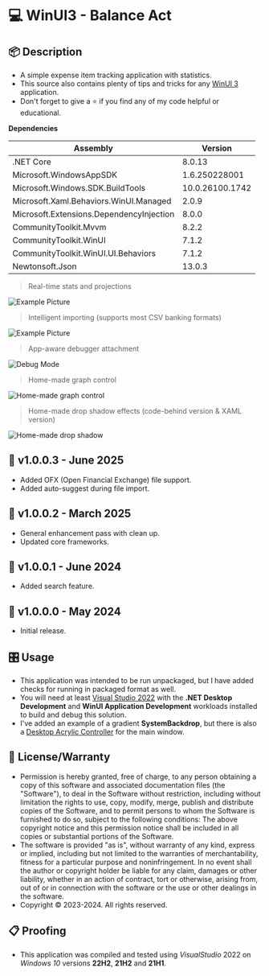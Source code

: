 # 💻 WinUI3 - Balance Act

## 📦 Description

- A simple expense item tracking application with statistics.
- This source also contains plenty of tips and tricks for any [WinUI 3](https://github.com/Microsoft/microsoft-ui-xaml) application.
- Don't forget to give a ⭐ if you find any of my code helpful or educational.

**Dependencies**

| Assembly | Version |
| ---- | ---- |
| .NET Core | 8.0.13 |
| Microsoft.WindowsAppSDK | 1.6.250228001 |
| Microsoft.Windows.SDK.BuildTools | 10.0.26100.1742 |
| Microsoft.Xaml.Behaviors.WinUI.Managed | 2.0.9 |
| Microsoft.Extensions.DependencyInjection | 8.0.0 |
| CommunityToolkit.Mvvm | 8.2.2 |
| CommunityToolkit.WinUI | 7.1.2 |
| CommunityToolkit.WinUI.UI.Behaviors | 7.1.2 |
| Newtonsoft.Json | 13.0.3 |

> Real-time stats and projections

![Example Picture](./ScreenShot1.png)

> Intelligent importing (supports most CSV banking formats)

![Example Picture](./ScreenShot2.png)

> App-aware debugger attachment

![Debug Mode](./ScreenShot3.png)

> Home-made graph control

![Home-made graph control](./ScreenShot5.png)

> Home-made drop shadow effects (code-behind version & XAML version)

![Home-made drop shadow](./ScreenShot4.png)

## 📝 v1.0.0.3 - June 2025
* Added OFX (Open Financial Exchange) file support.
* Added auto-suggest during file import.

## 📝 v1.0.0.2 - March 2025
* General enhancement pass with clean up.
* Updated core frameworks.

## 📝 v1.0.0.1 - June 2024
* Added search feature.

 ## 📝 v1.0.0.0 - May 2024
* Initial release.

## 🎛️ Usage
* This application was intended to be run unpackaged, but I have added checks for running in packaged format as well.
* You will need at least [Visual Studio 2022](https://visualstudio.microsoft.com/downloads/) with the **.NET Desktop Development** and **WinUI Application Development** workloads installed to build and debug this solution.
* I've added an example of a gradient **SystemBackdrop**, but there is also a [Desktop Acrylic Controller](https://learn.microsoft.com/en-us/windows/windows-app-sdk/api/winrt/microsoft.ui.composition.systembackdrops.desktopacryliccontroller?view=windows-app-sdk-1.5) for the main window.

## 🧾 License/Warranty
* Permission is hereby granted, free of charge, to any person obtaining a copy of this software and associated documentation files (the "Software"), to deal in the Software without restriction, including without limitation the rights to use, copy, modify, merge, publish and distribute copies of the Software, and to permit persons to whom the Software is furnished to do so, subject to the following conditions: The above copyright notice and this permission notice shall be included in all copies or substantial portions of the Software.
* The software is provided "as is", without warranty of any kind, express or implied, including but not limited to the warranties of merchantability, fitness for a particular purpose and noninfringement. In no event shall the author or copyright holder be liable for any claim, damages or other liability, whether in an action of contract, tort or otherwise, arising from, out of or in connection with the software or the use or other dealings in the software.
* Copyright © 2023-2024. All rights reserved.

## 📋 Proofing
* This application was compiled and tested using *VisualStudio* 2022 on *Windows 10* versions **22H2**, **21H2** and **21H1**.

